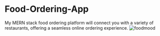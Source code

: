 # Food-Ordering-App
My MERN stack food ordering platform will connect you with a variety of restaurants, offering a seamless online ordering experience.
![foodmood](https://github.com/user-attachments/assets/8f246457-0219-42b4-83e3-18cb7d05300b)
